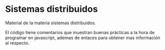 # Sistemas distribuidos

Material de la materia sistemas distribuidos.

El código tiene comentarios que muestran buenas prácticas a la hora de programar en javascript, ademas de enlaces para obtener mas información al respecto.
